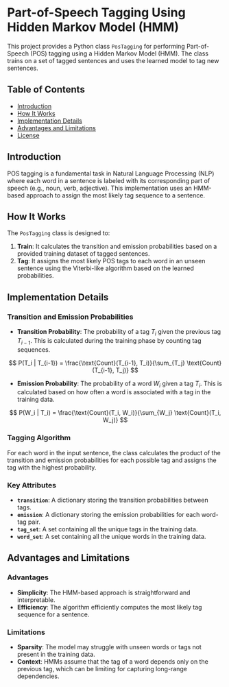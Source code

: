 # Part-of-Speech Tagging Using Hidden Markov Model (HMM)

This project provides a Python class `PosTagging` for performing Part-of-Speech (POS) tagging using a Hidden Markov Model (HMM). The class trains on a set of tagged sentences and uses the learned model to tag new sentences.

## Table of Contents
- [Introduction](#introduction)
- [How It Works](#how-it-works)
- [Implementation Details](#implementation-details)
- [Advantages and Limitations](#advantages-and-limitations)
- [License](#license)

## Introduction

POS tagging is a fundamental task in Natural Language Processing (NLP) where each word in a sentence is labeled with its corresponding part of speech (e.g., noun, verb, adjective). This implementation uses an HMM-based approach to assign the most likely tag sequence to a sentence.

## How It Works

The `PosTagging` class is designed to:

1. **Train**: It calculates the transition and emission probabilities based on a provided training dataset of tagged sentences.
2. **Tag**: It assigns the most likely POS tags to each word in an unseen sentence using the Viterbi-like algorithm based on the learned probabilities.

## Implementation Details

### Transition and Emission Probabilities

- **Transition Probability**: The probability of a tag $T_i$ given the previous tag $T_{i-1}$. This is calculated during the training phase by counting tag sequences.
  
$$
  P(T_i | T_{i-1}) = \frac{\text{Count}(T_{i-1}, T_i)}{\sum_{T_j} \text{Count}(T_{i-1}, T_j)}
 $$

- **Emission Probability**: The probability of a word $W_i$ given a tag $T_i$. This is calculated based on how often a word is associated with a tag in the training data.
  
$$
  P(W_i | T_i) = \frac{\text{Count}(T_i, W_i)}{\sum_{W_j} \text{Count}(T_i, W_j)}
 $$

### Tagging Algorithm

For each word in the input sentence, the class calculates the product of the transition and emission probabilities for each possible tag and assigns the tag with the highest probability.

### Key Attributes

- **`transition`**: A dictionary storing the transition probabilities between tags.
- **`emission`**: A dictionary storing the emission probabilities for each word-tag pair.
- **`tag_set`**: A set containing all the unique tags in the training data.
- **`word_set`**: A set containing all the unique words in the training data.

## Advantages and Limitations

### Advantages
- **Simplicity**: The HMM-based approach is straightforward and interpretable.
- **Efficiency**: The algorithm efficiently computes the most likely tag sequence for a sentence.

### Limitations
- **Sparsity**: The model may struggle with unseen words or tags not present in the training data.
- **Context**: HMMs assume that the tag of a word depends only on the previous tag, which can be limiting for capturing long-range dependencies.
